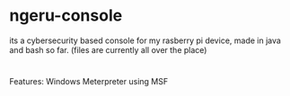 # ngeru-console
its a cybersecurity based console for my rasberry pi device, made in java and bash so far. (files are currently all over the place)

#
Features:
Windows Meterpreter using MSF
